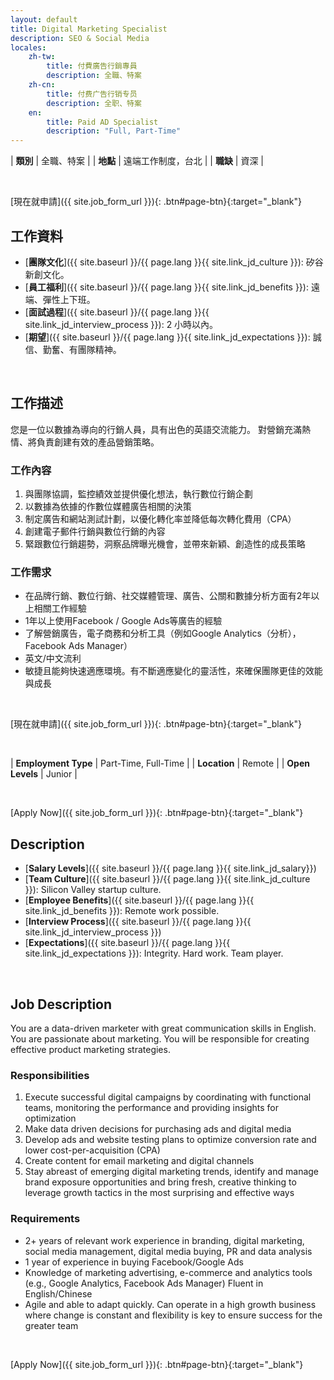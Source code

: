 ```yaml
---
layout: default
title: Digital Marketing Specialist
description: SEO & Social Media
locales:
    zh-tw:
        title: 付費廣告行銷專員
        description: 全職、特案
    zh-cn:
        title: 付费广告行销专员
        description: 全职、特案
    en:
        title: Paid AD Specialist
        description: "Full, Part-Time"
---
```


<a name="zh-tw"></a>

| **類別** | 全職、特案 |
| **地點** | 遠端工作制度，台北 |
| **職缺** | 資深 |

<br>

[現在就申請]({{ site.job_form_url }}){: .btn#page-btn}{:target="_blank"}

## 工作資料
- [**團隊文化**]({{ site.baseurl }}/{{ page.lang }}{{ site.link_jd_culture }}): 矽谷新創文化。
- [**員工福利**]({{ site.baseurl }}/{{ page.lang }}{{ site.link_jd_benefits }}): 遠端、彈性上下班。
- [**面試過程**]({{ site.baseurl }}/{{ page.lang }}{{ site.link_jd_interview_process }}): 2 小時以內。
- [**期望**]({{ site.baseurl }}/{{ page.lang }}{{ site.link_jd_expectations }}): 誠信、勤奮、有團隊精神。

<br>

## 工作描述

您是一位以數據為導向的行銷人員，具有出色的英語交流能力。 對營銷充滿熱情、將負責創建有效的產品營銷策略。

### 工作內容

1. 與團隊協調，監控績效並提供優化想法，執行數位行銷企劃
2. 以數據為依據的作數位媒體廣告相關的決策
3. 制定廣告和網站測試計劃，以優化轉化率並降低每次轉化費用（CPA）
4. 創建電子郵件行銷與數位行銷的內容
4. 緊跟數位行銷趨勢，洞察品牌曝光機會，並帶來新穎、創造性的成長策略
### 工作需求
- 在品牌行銷、數位行銷、社交媒體管理、廣告、公關和數據分析方面有2年以上相關工作經驗
- 1年以上使用Facebook / Google Ads等廣告的經驗
- 了解營銷廣告，電子商務和分析工具（例如Google Analytics（分析），Facebook Ads Manager）
- 英文/中文流利
- 敏捷且能夠快速適應環境。有不斷適應變化的靈活性，來確保團隊更佳的效能與成長
<br>

[現在就申請]({{ site.job_form_url }}){: .btn#page-btn}{:target="_blank"}

<br>

<a name="en"></a>

| **Employment Type** | Part-Time, Full-Time |
| **Location** | Remote |
| **Open Levels** | Junior |

<br>

[Apply Now]({{ site.job_form_url }}){: .btn#page-btn}{:target="_blank"}

## Description
- [**Salary Levels**]({{ site.baseurl }}/{{ page.lang }}{{ site.link_jd_salary}})
- [**Team Culture**]({{ site.baseurl }}/{{ page.lang }}{{ site.link_jd_culture }}): Silicon Valley startup culture.
- [**Employee Benefits**]({{ site.baseurl }}/{{ page.lang }}{{ site.link_jd_benefits }}): Remote work possible.
- [**Interview Process**]({{ site.baseurl }}/{{ page.lang }}{{ site.link_jd_interview_process }})
- [**Expectations**]({{ site.baseurl }}/{{ page.lang }}{{ site.link_jd_expectations }}): Integrity. Hard work. Team player.

<br>

## Job Description

You are a data-driven marketer with great communication skills in English. You are passionate about marketing. You will be responsible for creating effective product marketing strategies.

### Responsibilities

1. Execute successful digital campaigns by coordinating with functional teams, monitoring the performance and providing insights for optimization
2. Make data driven decisions for purchasing ads and digital media
3. Develop ads and website testing plans to optimize conversion rate and lower cost-per-acquisition (CPA)
4. Create content for email marketing and digital channels
5. Stay abreast of emerging digital marketing trends, identify and manage brand exposure opportunities and bring fresh, creative thinking to leverage growth tactics in the most surprising and effective ways

### Requirements

- 2+ years of relevant work experience in branding, digital marketing, social media management, digital media buying, PR and data analysis
- 1 year of experience in buying Facebook/Google Ads
- Knowledge of marketing advertising, e-commerce and analytics tools (e.g., Google Analytics, Facebook Ads Manager)
Fluent in English/Chinese
- Agile and able to adapt quickly. Can operate in a high growth business where change is constant and flexibility is key to ensure success for the greater team

<br>

[Apply Now]({{ site.job_form_url }}){: .btn#page-btn}{:target="_blank"}

<br>